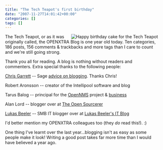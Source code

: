 ```yaml
---
title: "The Tech Teapot's first birthday"
date: "2007-11-27T14:01:42+00:00"
categories: []
tags: []
---
```


<img src="http://techteapot.com/wp-content/uploads/2007/11/birthday-cake.jpg" alt="Happy birthday cake for the Tech Teapot" align="right" style="border-left:solid 4px white" />

The Tech Teapot, or as it was originally called, the OPENXTRA Blog is one year old today. Ten categories, 186 posts, 156 comments &amp; trackbacks and more tags than I care to count and we're still going strong.

Thank you all for reading. A blog is nothing without readers and commenters. Extra special thanks to the following people:

<a href="http://www.chrisg.com/about/">Chris Garrett</a> -- Sage <a href="http://www.chrisg.com/">advice on blogging</a>. Thanks Chris!

Robert Aronsson -- creator of the Intellipool software and blog

Tarus Balog -- principal for the <a href="http://www.opennms.org/">OpenNMS</a> project &amp; <a href="http://www.opennms.com/">business</a>

Alan Lord -- blogger over at <a href="http://www.theopensourcerer.com/">The Open Sourcerer</a>

<a href="http://web.archive.org/web/20131112094643/http://projectdream.org:80/wordpress/about/">Lukas Beeler</a> -- SMB IT blogger over at <a href="http://web.archive.org/web/20140817143458/http://projectdream.org/wordpress/">Lukas Beeler's IT Blog</a>

I'd better mention my OPENXTRA colleagues too (they <em>do</em> read this!). :)

One thing I've learnt over the last year...blogging isn't as easy as some people make it look! Writing a good post takes far more time than I would have believed a year ago.
